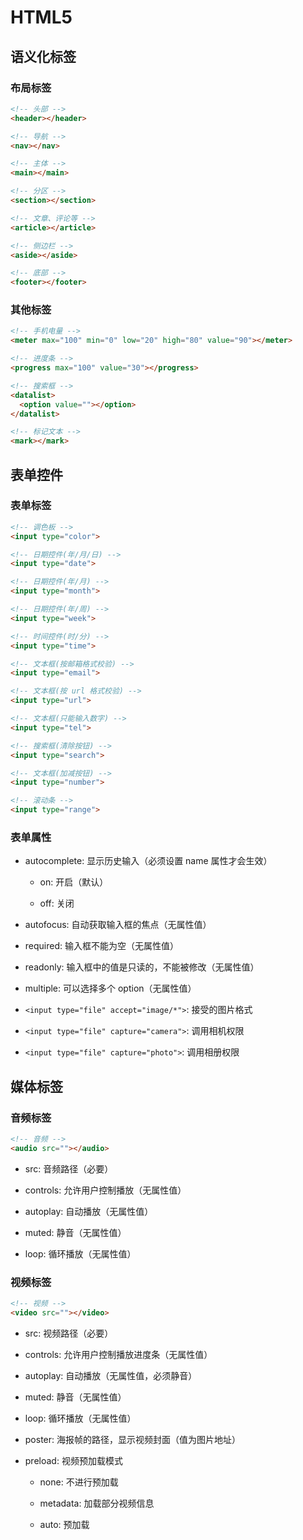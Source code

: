 # HTML5

## 语义化标签

### 布局标签

```html
<!-- 头部 -->
<header></header>

<!-- 导航 -->
<nav></nav>

<!-- 主体 -->
<main></main>

<!-- 分区 -->
<section></section>

<!-- 文章、评论等 -->
<article></article>

<!-- 侧边栏 -->
<aside></aside>

<!-- 底部 -->
<footer></footer>
```

### 其他标签

```html
<!-- 手机电量 -->
<meter max="100" min="0" low="20" high="80" value="90"></meter>

<!-- 进度条 -->
<progress max="100" value="30"></progress>

<!-- 搜索框 -->
<datalist>
  <option value=""></option>
</datalist>

<!-- 标记文本 -->
<mark></mark>
```

## 表单控件

### 表单标签

```html
<!-- 调色板 -->
<input type="color">

<!-- 日期控件(年/月/日) -->
<input type="date">

<!-- 日期控件(年/月) -->
<input type="month">

<!-- 日期控件(年/周) -->
<input type="week">

<!-- 时间控件(时/分) -->
<input type="time">

<!-- 文本框(按邮箱格式校验) -->
<input type="email">

<!-- 文本框(按 url 格式校验) -->
<input type="url">

<!-- 文本框(只能输入数字) -->
<input type="tel">

<!-- 搜索框(清除按钮) -->
<input type="search">

<!-- 文本框(加减按钮) -->
<input type="number">

<!-- 滚动条 -->
<input type="range">
```

### 表单属性

- autocomplete: 显示历史输入（必须设置 name 属性才会生效）

  - on: 开启（默认）

  - off: 关闭

- autofocus: 自动获取输入框的焦点（无属性值）

- required: 输入框不能为空（无属性值）

- readonly: 输入框中的值是只读的，不能被修改（无属性值）

- multiple: 可以选择多个 option（无属性值）

- `<input type="file" accept="image/*">`: 接受的图片格式

- `<input type="file" capture="camera">`: 调用相机权限

- `<input type="file" capture="photo">`: 调用相册权限

## 媒体标签

### 音频标签

```html
<!-- 音频 -->
<audio src=""></audio>
```

- src: 音频路径（必要）

- controls: 允许用户控制播放（无属性值）

- autoplay: 自动播放（无属性值）

- muted: 静音（无属性值）

- loop: 循环播放（无属性值）

### 视频标签

```html
<!-- 视频 -->
<video src=""></video>
```

- src: 视频路径（必要）

- controls: 允许用户控制播放进度条（无属性值）

- autoplay: 自动播放（无属性值，必须静音）

- muted: 静音（无属性值）

- loop: 循环播放（无属性值）

- poster: 海报帧的路径，显示视频封面（值为图片地址）

- preload: 视频预加载模式

  - none: 不进行预加载

  - metadata: 加载部分视频信息

  - auto: 预加载
